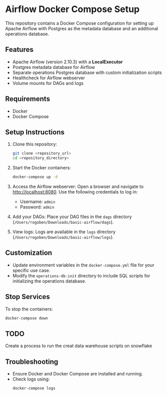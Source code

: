 # Airflow Docker Compose Setup

This repository contains a Docker Compose configuration for setting up Apache Airflow with Postgres as the metadata database and an additional operations database.

## Features
- Apache Airflow (version 2.10.3) with a **LocalExecutor**
- Postgres metadata database for Airflow
- Separate operations Postgres database with custom initialization scripts
- Healthcheck for Airflow webserver
- Volume mounts for DAGs and logs

## Requirements
- Docker
- Docker Compose

## Setup Instructions
1. Clone this repository:
   ```bash
   git clone <repository_url>
   cd <repository_directory>
   ```

2. Start the Docker containers:
   ```bash
   docker-compose up -d
   ```

3. Access the Airflow webserver:
   Open a browser and navigate to [http://localhost:8080](http://localhost:8080). Use the following credentials to log in:
   - Username: `admin`
   - Password: `admin`

4. Add your DAGs:
   Place your DAG files in the `dags` directory (`/Users/rogoben/Downloads/basic-airflow/dags`).

5. View logs:
   Logs are available in the `logs` directory (`/Users/rogoben/Downloads/basic-airflow/logs`).

## Customization
- Update environment variables in the `docker-compose.yml` file for your specific use case.
- Modify the `operations-db-init` directory to include SQL scripts for initializing the operations database.

## Stop Services
To stop the containers:
```bash
docker-compose down
```

## TODO
Create a process to run the creat data warehouse scripts on snowflake

## Troubleshooting
- Ensure Docker and Docker Compose are installed and running.
- Check logs using:
  ```bash
  docker-compose logs
  ```

